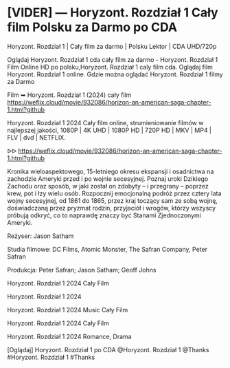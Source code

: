 # [VIDER] — Horyzont. Rozdział 1 Cały film Polsku za Darmo po CDA


Horyzont. Rozdział 1 | Cały film za darmo | Polsku Lektor | CDA UHD/720p

Oglądaj Horyzont. Rozdział 1 cda cały film za darmo - Horyzont. Rozdział 1 Film Online HD po polsku,Horyzont. Rozdział 1 caly film cda. Oglądaj film Horyzont. Rozdział 1 online. Gdzie można oglądać Horyzont. Rozdział 1 filmy za Darmo

Film ➥ Horyzont. Rozdział 1 (2024) cały film https://weflix.cloud/movie/932086/horizon-an-american-saga-chapter-1.html?github

Horyzont. Rozdział 1 2024 Cały film online, strumieniowanie filmów w najlepszej jakości, 1080P | 4K UHD | 1080P HD | 720P HD | MKV | MP4 | FLV | dvd | NETFLIX.

ᐅᐅ https://weflix.cloud/movie/932086/horizon-an-american-saga-chapter-1.html?github

Kronika wieloaspektowego, 15-letniego okresu ekspansji i osadnictwa na zachodzie Ameryki przed i po wojnie secesyjnej. Poznaj uroki Dzikiego Zachodu oraz sposób, w jaki został on zdobyty – i przegrany – poprzez krew, pot i łzy wielu osób. Rozpocznij emocjonalną podróż przez cztery lata wojny secesyjnej, od 1861 do 1865, przez kraj toczący sam ze sobą wojnę, doświadczaną przez pryzmat rodzin, przyjaciół i wrogów, którzy wszyscy próbują odkryć, co to naprawdę znaczy być Stanami Zjednoczonymi Ameryki.

Reżyser: Jason Satham

Studia filmowe: DC Films, Atomic Monster, The Safran Company, Peter Safran

Produkcja: Peter Safran; Jason Satham; Geoff Johns

Horyzont. Rozdział 1 2024 Cały Film

Horyzont. Rozdział 1 2024

Horyzont. Rozdział 1 2024 Music Cały Film

Horyzont. Rozdział 1 2024 Cały Film

Horyzont. Rozdział 1 2024 Romance, Drama

[Oglądaj] Horyzont. Rozdział 1 po CDA @Horyzont. Rozdział 1 @Thanks #Horyzont. Rozdział 1 #Thanks
